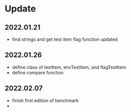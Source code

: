 # Update 
## 2022.01.21
* find strings and get test item flag function updated
## 2022.01.26
* define class of testItem, envTestItem, and flagTestItem 
* define compare function

## 2022.02.07
* finish first edition of benchmark
* 
